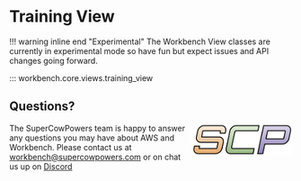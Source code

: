 # Training View

!!! warning inline end "Experimental"
    The Workbench View classes are currently in experimental mode so have fun but expect issues and API changes going forward.
    
::: workbench.core.views.training_view

## Questions?
<img align="right" src="../../../images/scp.png" width="180">

The SuperCowPowers team is happy to answer any questions you may have about AWS and Workbench. Please contact us at [workbench@supercowpowers.com](mailto:workbench@supercowpowers.com) or on chat us up on [Discord](https://discord.gg/WHAJuz8sw8)